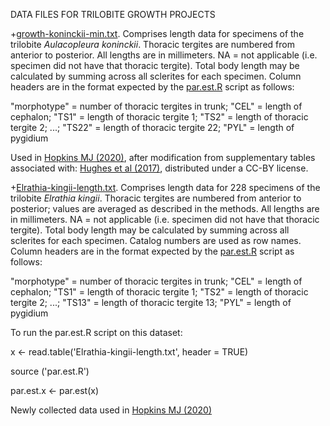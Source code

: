 DATA FILES FOR TRILOBITE GROWTH PROJECTS

+[growth-koninckii-min.txt](growth-koninckii-min.txt). Comprises length data for specimens of the trilobite <i>Aulacopleura koninckii</i>. Thoracic tergites are numbered from anterior to posterior.  All lengths are in millimeters. NA = not applicable (i.e. specimen did not have that thoracic tergite). Total body length may be calculated by summing across all sclerites for each specimen. Column headers are in the format expected by the [par.est.R](https://github.com/meljh/trilo-growth/edit/master/R/par.est.R) script as follows:

"morphotype" = number of thoracic tergites in trunk; "CEL" = length of cephalon; "TS1" = length of thoracic tergite 1; "TS2" = length of thoracic tergite 2; ...; "TS22" = length of thoracic tergite 22; "PYL" = length of pygidium

Used in [Hopkins MJ (2020)](https://paleorxiv.org/zt642/), after modification from supplementary tables associated with: [Hughes et al (2017)](https://www.frontiersin.org/articles/10.3389/fevo.2017.00037/full), distributed under a CC-BY license.

+[Elrathia-kingii-length.txt](Elrathia-kingii-length.txt). Comprises length data for 228 specimens of the trilobite <i>Elrathia kingii</i>. Thoracic tergites are numbered from anterior to posterior; values are averaged as described in the methods.  All lengths are in millimeters. NA = not applicable (i.e. specimen did not have that thoracic tergite). Total body length may be calculated by summing across all sclerites for each specimen. Catalog numbers are used as row names. Column headers are in the format expected by the [par.est.R](https://github.com/meljh/trilo-growth/edit/master/R/par.est.R) script as follows:

"morphotype" = number of thoracic tergites in trunk; "CEL" = length of cephalon; "TS1" = length of thoracic tergite 1; "TS2" = length of thoracic tergite 2; ...; "TS13" = length of thoracic tergite 13; "PYL" = length of pygidium

To run the par.est.R script on this dataset:

x <- read.table('Elrathia-kingii-length.txt', header = TRUE)

source ('par.est.R')

par.est.x <- par.est(x)

Newly collected data used in [Hopkins MJ (2020)](https://doi.org/10.1002/spp2.1331)
